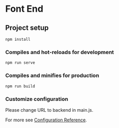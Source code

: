 # Font End

## Project setup
```
npm install
```

### Compiles and hot-reloads for development
```
npm run serve
```

### Compiles and minifies for production
```
npm run build
```

### Customize configuration
Please change URL to backend in main.js.

For more see [Configuration Reference](https://cli.vuejs.org/config/).
